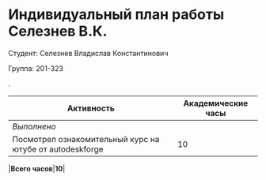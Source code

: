 #  **Индивидуальный план работы Селезнев В.К.** 

Студент: Селезнев Владислав Константинович

Группа: 201-323

.

|Активность|Академические часы|
|-|-|
|*Выполнено*||
|Посмотрел ознакомительный курс на ютубе от autodeskforge|10|

|**Всего часов**|**10**|


